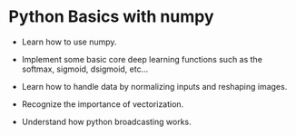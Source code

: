 # Python Basics with numpy

- Learn how to use numpy.

- Implement some basic core deep learning functions such as the softmax, sigmoid, dsigmoid, etc...

- Learn how to handle data by normalizing inputs and reshaping images.

- Recognize the importance of vectorization.

- Understand how python broadcasting works.